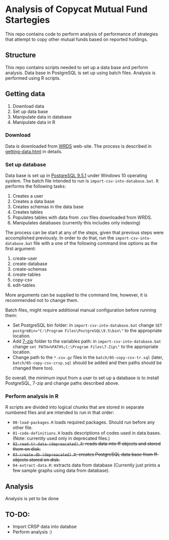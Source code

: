 # Analysis of Copycat Mutual Fund Startegies
This repo contains code to perform analysis of performance of strategies that attempt to copy other mutual funds based on reported holdings.

## Structure
This repo contains scripts needed to set up a data base and perform analysis. Data base in PostgreSQL is set up using batch files. Analysis is performed using R scripts.

## Getting data

1. Download data
2. Set up data base
3. Manipulate data in database
4. Manipulate data in R

### Download 
Data is downloaded from [WRDS](https://wrds-web.wharton.upenn.edu/) web-site. The process is described in [getting-data.html](http://htmlpreview.github.com/?https://github.com/nickto/copycats-analysis/blob/master/getting-data.html) in details.

### Set up database
Data base is set up in [PostgreSQL 9.5.1](http://www.enterprisedb.com/products-services-training/pgdownload#windows) under Windows 10 operating system. The batch file intended to run is `import-csv-into-database.bat`. It performs the following tasks:

1. Creates a user
2. Creates a data base
3. Creates schemas in the data base
4. Creates tables
5. Populates tables with data from .csv files downloaded from WRDS.
6. Manipulates databases (currently this includes only indexing)

The process can be start at any of the steps, given that previous steps were accomplished previously. In order to do that, run the `import-csv-into-database.bat` file with a one of the following command line options as the first argument:

1. create-user
2. create-database
3. create-schemas
4. create-tables
5. copy-csv
6. edit-tables

More arguments can be supplied to the command line, however, it is recommended not to change them.

Batch files, might require additional manual configuration before running them:

- Set PostgreSQL bin folder: in `import-csv-into-database.bat` change `SET postgreBin="C:\Program Files\PostgreSQL\9.5\bin\"` to the appropriate location.
- Add [7-zip](http://www.7-zip.org/download.html) folder to the variables path: in `import-csv-into-database.bat` change `set PATH=%PATH%;C:\Program Files\7-Zip\"` to the appropriate location.
- Change path to the `*.csv.gz` files in the `batch/05-copy-csv-tr.sql` (later, `batch/05-copy-csv-crsp.sql` should be added and then paths should be changed there too).

So overall, the minimum input from a user to set up a database is to install PostgreSQL, 7-zip and change paths described above.

### Perform analysis in R
R scripts are divided into logical chunks that are stored in separate numbered files and are intended to run in that order:

- `00-load-packages.R` loads required packages. Should run before any other file.
- `01-code-definitions.R` loads descriptions of codes used in data bases. (Note: currently used only in deprecated files.)
- ~~`02-read-tr-data-(depreacated).R`: reads data into ff objects and stored them on disk.~~ 
- ~~`03-create-db-(depreacated).R`: creates PostgreSQL data base from ff-objects stored on disk.~~ 
- `04-extract-data.R`: extracts data from database (Currently just prints a few sample graphs using data from database). 

## Analysis
Analysis is yet to be done

## TO-DO:

- Import CRSP data into databse
- Perform analysis :)
